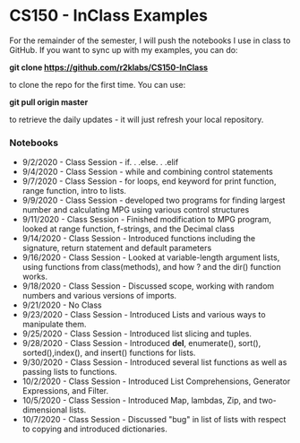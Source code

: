 # CS150 - InClass Examples
For the remainder of the semester, I will push the notebooks I use in class to GitHub. If you want to sync up with my examples, you can do:

**git clone https://github.com/r2klabs/CS150-InClass** 

to clone the repo for the first time. You can use:
 
**git pull origin master** 

to retrieve the daily updates - it will just refresh your local repository.

### Notebooks
- 9/2/2020 - Class Session - if. . .else. . .elif
- 9/4/2020 - Class Session - while and combining control statements
- 9/7/2020 - Class Session - for loops, end keyword for print function, range function, intro to lists. 
- 9/9/2020 - Class Session - developed two programs for finding largest number and calculating MPG using various control structures
- 9/11/2020 - Class Session - Finished modification to MPG program, looked at range function, f-strings, and the Decimal class
- 9/14/2020 - Class Session - Introduced functions including the signature, return statement and default parameters
- 9/16/2020 - Class Session - Looked at variable-length argument lists, using functions from class(methods), and how ? and the dir() function works.
- 9/18/2020 - Class Session - Discussed scope, working with random numbers and various versions of imports.
- 9/21/2020 - No Class
- 9/23/2020 - Class Session - Introduced Lists and various ways to manipulate them.
- 9/25/2020 - Class Session - Introduced list slicing and tuples.
- 9/28/2020 - Class Session - Introduced **del**, enumerate(), sort(), sorted(),index(), and insert() functions for lists.
- 9/30/2020 - Class Session - Introduced several list functions as well as passing lists to functions.
- 10/2/2020 - Class Session - Introduced List Comprehensions, Generator Expressions, and Filter.
- 10/5/2020 - Class Session - Introduced Map, lambdas, Zip, and two-dimensional lists.
- 10/7/2020 - Class Session - Discussed "bug" in list of lists with respect to copying and introduced dictionaries.